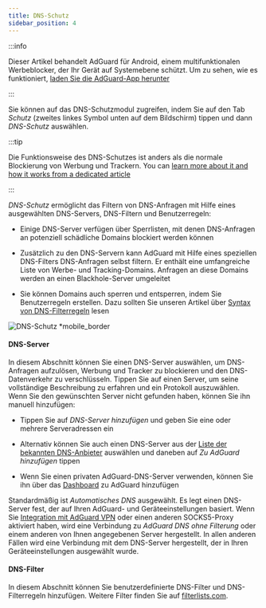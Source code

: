 ```yaml
---
title: DNS-Schutz
sidebar_position: 4
---
```


:::info

Dieser Artikel behandelt AdGuard für Android, einem multifunktionalen Werbeblocker, der Ihr Gerät auf Systemebene schützt. Um zu sehen, wie es funktioniert, [laden Sie die AdGuard-App herunter](https://agrd.io/download-kb-adblock)

:::

Sie können auf das DNS-Schutzmodul zugreifen, indem Sie auf den Tab _Schutz_ (zweites linkes Symbol unten auf dem Bildschirm) tippen und dann _DNS-Schutz_ auswählen.

:::tip

Die Funktionsweise des DNS-Schutzes ist anders als die normale Blockierung von Werbung und Trackern. You can [learn more about it and how it works from a dedicated article](https://adguard-dns.io/kb/general/dns-filtering/#how-does-dns-filtering-work)

:::

_DNS-Schutz_ ermöglicht das Filtern von DNS-Anfragen mit Hilfe eines ausgewählten DNS-Servers, DNS-Filtern und Benutzerregeln:

- Einige DNS-Server verfügen über Sperrlisten, mit denen DNS-Anfragen an potenziell schädliche Domains blockiert werden können

- Zusätzlich zu den DNS-Servern kann AdGuard mit Hilfe eines speziellen DNS-Filters DNS-Anfragen selbst filtern. Er enthält eine umfangreiche Liste von Werbe- und Tracking-Domains. Anfragen an diese Domains werden an einen Blackhole-Server umgeleitet

- Sie können Domains auch sperren und entsperren, indem Sie Benutzerregeln erstellen. Dazu sollten Sie unseren Artikel über [Syntax von DNS-Filterregeln](https://adguard-dns.io/kb/general/dns-filtering-syntax/) lesen

![DNS-Schutz \*mobile\_border](https://cdn.adtidy.org/blog/new/u8qtxdns_protection.png)

#### DNS-Server

In diesem Abschnitt können Sie einen DNS-Server auswählen, um DNS-Anfragen aufzulösen, Werbung und Tracker zu blockieren und den DNS-Datenverkehr zu verschlüsseln. Tippen Sie auf einen Server, um seine vollständige Beschreibung zu erfahren und ein Protokoll auszuwählen. Wenn Sie den gewünschten Server nicht gefunden haben, können Sie ihn manuell hinzufügen:

- Tippen Sie auf _DNS-Server hinzufügen_ und geben Sie eine oder mehrere Serveradressen ein

- Alternativ können Sie auch einen DNS-Server aus der [Liste der bekannten DNS-Anbieter](https://adguard-dns.io/kb/general/dns-providers/) auswählen und daneben auf _Zu AdGuard hinzufügen_ tippen

- Wenn Sie einen privaten AdGuard-DNS-Server verwenden, können Sie ihn über das [Dashboard](https://adguard-dns.io/dashboard/) zu AdGuard hinzufügen

Standardmäßig ist _Automatisches DNS_ ausgewählt. Es legt einen DNS-Server fest, der auf Ihren AdGuard- und Geräteeinstellungen basiert. Wenn Sie [Integration mit AdGuard VPN](/adguard-for-android/features/integration-with-vpn) oder einen anderen SOCKS5-Proxy aktiviert haben, wird eine Verbindung zu _AdGuard DNS ohne Filterung_ oder einem anderen von Ihnen angegebenen Server hergestellt. In allen anderen Fällen wird eine Verbindung mit dem DNS-Server hergestellt, der in Ihren Geräteeinstellungen ausgewählt wurde.

#### DNS-Filter

In diesem Abschnitt können Sie benutzerdefinierte DNS-Filter und DNS-Filterregeln hinzufügen. Weitere Filter finden Sie auf [filterlists.com](https://filterlists.com/).
